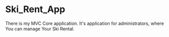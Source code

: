 # Ski_Rent_App
There is my MVC Core application.
It's application for administrators, where You can manage Your Ski Rental.
